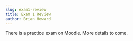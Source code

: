 ```yaml
---
slug: exam1-review
title: Exam 1 Review
author: Brian Howard
---
```


There is a practice exam on Moodle. More details to come.
